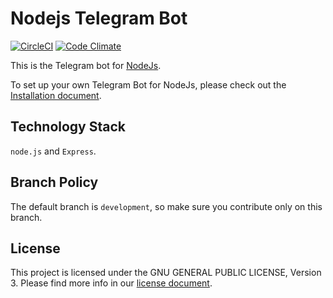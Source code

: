 # Nodejs Telegram Bot 

[![CircleCI](https://img.shields.io/circleci/project/fossasia/susi_telegrambot.svg?maxAge=2592000?style=flat-square)](https://circleci.com/gh/fossasia/susi_telegrambot)
[![Code Climate](https://codeclimate.com/github/fossasia/susi_telegrambot/badges/gpa.svg)](https://codeclimate.com/github/fossasia/susi_telegrambot)

This is the Telegram bot for [NodeJs](https://github.com/fossasia/susi_server).

To set up your own Telegram Bot for NodeJs, please check out the [Installation document](/docs/INSTALLATION_TELEGRAM.md).

## Technology Stack

```node.js``` and ```Express```.

## Branch Policy

The default branch is ```development```, so make sure you contribute only on this branch.

## License

This project is licensed under the GNU GENERAL PUBLIC LICENSE, Version 3. Please find more info in our [license document](LICENSE.md).